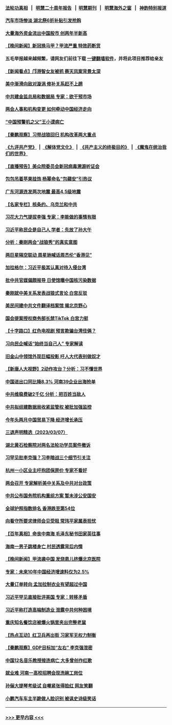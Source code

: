 #### [法轮功真相](https://github.com/gfw-breaker/truth/blob/master/README.md?t=0) &nbsp;&nbsp;|&nbsp;&nbsp; [明慧二十周年报告](https://github.com/gfw-breaker/mh-reports/blob/master/README.md?t=0) &nbsp;&nbsp;|&nbsp;&nbsp;[明慧期刊](https://github.com/gfw-breaker/mh-qikan) &nbsp;&nbsp;|&nbsp;&nbsp; [明慧海外之窗](https://github.com/gfw-breaker/mh-news/blob/master/README.md?t=0) &nbsp;&nbsp;|&nbsp;&nbsp; [神韵特别报道](https://github.com/gfw-breaker/mh-news/blob/master/shenyun.md?t=0)
#### [汽车市场惨淡 湖北祭6折补贴引发抢购](../pages/nsc413/n13945514.md?t=03081843) 
#### [大量海外资金流出中国股市 创两年半新高](../pages/nsc413/n13945537.md?t=03081843) 
#### [【晚间新闻】新冠换马甲？甲流严重 特效药断货](../pages/nsc413/n13945579.md?t=03081843) 
#### 五毛举报越来越频繁，请网友们前往下载 [一键翻墙软件](https://github.com/gfw-breaker/ssr-accounts)，并将此项目推荐给亲友
#### [【新闻看点】邝港智女友被抓 蔡天凤案背景太深](../pages/nsc413/n13945283.md?t=03081843) 
#### [美中渐滑向敌对漩涡 修补关系赶不上趟](../pages/nsc413/n13945452.md?t=03081843) 
#### [中共建金监总局和数据局 专家：欲干预市场](../pages/nsc413/n13945335.md?t=03081843) 
#### [两会人事和机构变更 如何牵动中国经济走向](../pages/nsc413/n13945109.md?t=03081843) 
#### [“中国预警机之父”王小谟病亡](../pages/nsc413/n13945329.md?t=03081843) 
#### [【秦鹏观察】习带战狼回归 机构改革两大重点](../pages/nsc413/n13945288.md?t=03081843) 
#### [《九评共产党》](https://github.com/begood0513/9ping.md/blob/master/README.md) &nbsp;|&nbsp; [《解体党文化》](../../../../jtdwh.md/blob/master/README.md)  &nbsp;|&nbsp; [《共产主义的终极目的》](../../../../gczydzjmd.md/blob/master/README.md) &nbsp;|&nbsp; [《魔鬼在统治我们的世界》](../../../../mgztzwmdsj.md/blob/master/README.md) 
#### [【直播预告】美众院委员会新冠病毒溯源听证会](../pages/nsc413/n13945247.md?t=03081843) 
#### [包包吊着苹果挂饰 杨幂命名“包蘋安”引热议](../pages/nsc413/n13945246.md?t=03081843) 
#### [广东河源连发两次地震 最高4.5级地震](../pages/nsc413/n13945290.md?t=03081843) 
#### [【名家专栏】核条约、乌克兰和中共](../pages/nsc413/n13944896.md?t=03081843) 
#### [习花大力气提拔李强 专家：李能做的事情有限](../pages/nsc413/n13945149.md?t=03081843) 
#### [习近平称民企是自己人 学者：先放了孙大午](../pages/nsc413/n13945185.md?t=03081843) 
#### [分析：秦刚两会“战狼秀”的真实意图](../pages/nsc413/n13945163.md?t=03081843) 
#### [两巨星隔空联动 周星驰喊话周杰伦“香港见”](../pages/nsc413/n13945104.md?t=03081843) 
#### [加拉格尔：习近平极其认真对待入侵台湾](../pages/nsc413/n13945183.md?t=03081843) 
#### [批中共官媒偏颇报导 日使馆曝中国核污染数据](../pages/nsc413/n13945112.md?t=03081843) 
#### [秦刚就中美关系发表战狼式言论 白宫反驳](../pages/nsc413/n13945142.md?t=03081843) 
#### [美民间建中共文件翻译档案馆 揭北京野心](../pages/nsc413/n13945166.md?t=03081843) 
#### [国会提案授权商务部长禁TikTok 白宫力挺](../pages/nsc413/n13945138.md?t=03081843) 
#### [【十字路口】红色电视剧 预言欺骗台湾伎俩？](../pages/nsc413/n13945024.md?t=03081843) 
#### [习向民企喊话“始终当自己人” 专家解读](../pages/nsc413/n13944452.md?t=03081843) 
#### [旧金山中领馆外现巨幅投影 吁人大代表别做奴才](../pages/nsc413/n13944995.md?t=03081843) 
#### [【新唐人大视野】2动作攻台？分析：习不懂世界](../pages/nsc413/n13945070.md?t=03081843) 
#### [中国进出口同比降8.3% 河南39企业出海抢单](../pages/nsc413/n13944811.md?t=03081843) 
#### [中共维稳费破2千亿 分析：把百姓当敌人](../pages/nsc413/n13944840.md?t=03081843) 
#### [中共拟组建数据局收紧监管权 被批加强监控](../pages/nsc413/n13944517.md?t=03081843) 
#### [今年头两月中国贸易下降 经济增长承压](../pages/nsc413/n13945034.md?t=03081843) 
#### [三退声明精选（2023/03/07）](../pages/nsc413/n13945050.md?t=03081843) 
#### [湖北黄石检察院对两名法轮功学员案件撤诉](../pages/nsc413/n13944382.md?t=03081843) 
#### [习罕见批李克强？习李暗战三个细节引关注](../pages/nsc413/n13944711.md?t=03081843) 
#### [杭州一小区业主吁抱团保房价 专家不看好](../pages/nsc413/n13944695.md?t=03081843) 
#### [两会召开 专家解析美中关系及中共对台政策](../pages/nsc413/n13944787.md?t=03081843) 
#### [中共公布国务院机构重组方案 暂未涉公安国安](../pages/nsc413/n13944827.md?t=03081843) 
#### [全球护照指数排名 香港跌至第54位](../pages/nsc413/n13944583.md?t=03081843) 
#### [向看守所要求律师会见受阻 常玮平家属表担忧](../pages/nsc413/n13944719.md?t=03081843) 
#### [【百年真相】命丧中南海 毛泽东秘书田家英往事](../pages/nsc413/n13942552.md?t=03081843) 
#### [海南一男子跳楼身亡 村民透露背后内情](../pages/nsc413/n13944800.md?t=03081843) 
#### [【晚间新闻】甲流袭中国 发烧患儿挤爆北京医院](../pages/nsc413/n13944789.md?t=03081843) 
#### [专家：未来10年中国经济增速料仅为2.5%](../pages/nsc413/n13944705.md?t=03081843) 
#### [大量订单转向 孟加拉制衣业有望超过中国](../pages/nsc413/n13944709.md?t=03081843) 
#### [习近平罕见直接批评美国 专家：转移矛盾](../pages/nsc413/n13944674.md?t=03081843) 
#### [习近平称打造高端制造业 泄露中共何种困境](../pages/nsc413/n13944426.md?t=03081843) 
#### [重庆知名餐饮店被爆火锅里夹出完整老鼠](../pages/nsc413/n13944589.md?t=03081843) 
#### [【热点互动】红卫兵再出街 习家军无权力制衡](../pages/nsc413/n13944501.md?t=03081843) 
#### [【秦鹏观察】GDP目标加“左右” 李克强泄密](../pages/nsc413/n13944563.md?t=03081843) 
#### [中国12名音乐教授接连病亡 大多曾创作红歌](../pages/nsc413/n13944677.md?t=03081843) 
#### [就业难 河南一高校招聘会现洗碗工岗位](../pages/nsc413/n13944386.md?t=03081843) 
#### [孙俪大提琴考级试 自嘲紧张得脸红 网友笑翻](../pages/nsc413/n13944433.md?t=03081843) 
#### [小鹏汽车车主半跪做人脸识别 被讽史诗级笑话](../pages/nsc413/n13944451.md?t=03081843) 

----
#### [ >>> 更早内容 <<< ](../indexes/nsc413-earlier.md)
